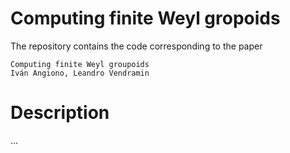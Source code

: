 # Computing finite Weyl gropoids

The repository contains the code corresponding to the paper

```
Computing finite Weyl groupoids  
Iván Angiono, Leandro Vendramin
```

# Description

...
